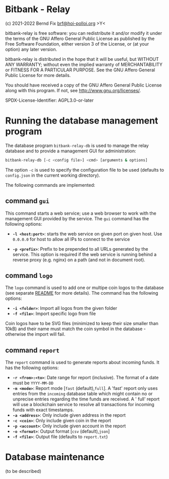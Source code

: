 # Bitbank - Relay

(c) 2021-2022 Bernd Fix <brf@hoi-polloi.org>   >Y<

bitbank-relay is free software: you can redistribute it and/or modify it
under the terms of the GNU Affero General Public License as published
by the Free Software Foundation, either version 3 of the License,
or (at your option) any later version.

bitbank-relay is distributed in the hope that it will be useful, but
WITHOUT ANY WARRANTY; without even the implied warranty of
MERCHANTABILITY or FITNESS FOR A PARTICULAR PURPOSE.  See the GNU
Affero General Public License for more details.

You should have received a copy of the GNU Affero General Public License
along with this program.  If not, see <http://www.gnu.org/licenses/>.

SPDX-License-Identifier: AGPL3.0-or-later

# Running the database management program

The database program `bitbank-relay-db` is used to manage the relay database
and to provide a management GUI for administration:

```bash
bitbank-relay-db [-c <config file>] <cmd> [arguments & options]
```

The option `-c` is used to specify the configuration file to be used (defaults
to `config.json` in the current working directory).

The following commands are implemented:

## command `gui`

This command starts a web service; use a web browser to work with the management
GUI provided by the service. The `gui` command has the following options:

* **`-l <host:port>`**: starts the web service on given port on given host. Use
`0.0.0.0` for host to allow all IPs to connect to the service

* **`-p <prefix>`**: Prefix to be prepended to all URLs generated by the service.
This option is required if the web service is running behind a reverse proxy (e.g.
nginx) on a path (and not in document root).

## command `logo`

The `logo` command is used to add one or multipe coin logos to the database (see
separate [README](https://github.com/bfix/bitbank-relay/tree/master/deployment)
for more details). The command has the following options:

* **`-i <folder>`**: Import all logos from the given folder
* **`-f <file>`**: Import specific logo from file

Coin logos have to be SVG files (minimized to keep their size smaller than
10kB) and their name must match the coin symbol in the database - otherwise
the import will fail.

## command `report`

The `report` command is used to generate reports about incoming funds. It has
the following options:

* **`-r <from>:<to>`**: Date range for report (inclusive). The format of a date
  must be `YYYY-MM-DD`
* **`-m <mode>`**: Report mode [`fast` (default),`full`]. A 'fast' report only
  uses entries from the `incoming` database table which might contain no or
  unprecise entries regarding the time funds are received. A ' full'  report
  will use a blockchain service to resolve all transactions for incoming funds
  with exact timestamps.
* **`-a <address>`**: Only include given address in the report
* **`-c <coin>`**: Only include given coin in the report
* **`-p <account>`**: Only include given account in the report
* **`-o <format>`**: Output format [`csv` (default),`json`]
* **`-f <file>`**: Output file (defaults to `report.txt`)

# Database maintenance

(to be described)
